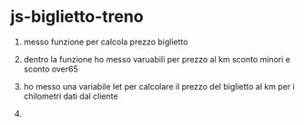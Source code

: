 js-biglietto-treno
===

1. messo funzione per calcola prezzo biglietto

2. dentro la funzione ho messo varuabili per prezzo al km sconto minori e sconto over65

3. ho messo una variabile let per calcolare il prezzo del biglietto al km per i chilometri dati dal cliente

4. 
